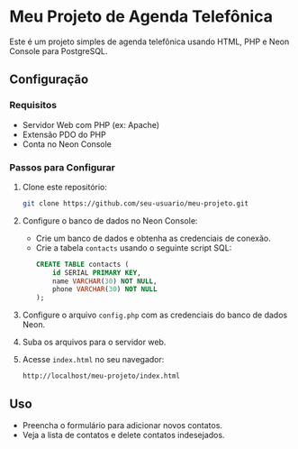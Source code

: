 # Meu Projeto de Agenda Telefônica

Este é um projeto simples de agenda telefônica usando HTML, PHP e Neon Console para PostgreSQL.

## Configuração

### Requisitos

- Servidor Web com PHP (ex: Apache)
- Extensão PDO do PHP
- Conta no Neon Console

### Passos para Configurar

1. Clone este repositório:
    ```bash
    git clone https://github.com/seu-usuario/meu-projeto.git
    ```

2. Configure o banco de dados no Neon Console:
    - Crie um banco de dados e obtenha as credenciais de conexão.
    - Crie a tabela `contacts` usando o seguinte script SQL:
      ```sql
      CREATE TABLE contacts (
          id SERIAL PRIMARY KEY,
          name VARCHAR(30) NOT NULL,
          phone VARCHAR(30) NOT NULL
      );
      ```

3. Configure o arquivo `config.php` com as credenciais do banco de dados Neon.

4. Suba os arquivos para o servidor web.

5. Acesse `index.html` no seu navegador:
    ```
    http://localhost/meu-projeto/index.html
    ```

## Uso

- Preencha o formulário para adicionar novos contatos.
- Veja a lista de contatos e delete contatos indesejados.